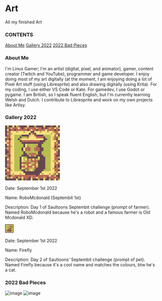 # Art
All my finished Art
### CONTENTS
[About Me](https://github.com/LinuxGamer/Art/blob/main/README.md#aboutme)
[Gallery 2022](https://github.com/LinuxGamer/Art/blob/main/README.md#gallery2022)
[2022 Bad Pieces](https://github.com/LinuxGamer/Art/blob/main/README.md#2022badpieces)

### About Me
I'm Linux Gamer; I'm an artist (digital, pixel, and animator), gamer, content creator (Twitch and YouTube), programmer and game developer.
I enjoy doing most of my art digitally (at the moment, I am enjoying doing a lot of Pixel Art stuff (using Libresprite) and also drawing digitally (using Krita). For my coding, I use either VS Code or Kate. For gamedev, I use Godot or pygame.
I am British, so I speak fluent English, but I'm currently learning Welsh and Dutch.
I contribute to Libresprite and work on my own projects like Artlsy.

### Gallery 2022
![image](septembit-1.png)

Date: September 1st 2022

Name: RoboMcdonald (Septembit 1st)

Description: Day 1 of Saultoons Septembit challenge (prompt of farmer). Named RoboMcdonald because he's a robot and a famous farmer is Old Mcdonald XD.

![image](septembit-2.png)

Date: September 1st 2022

Name: Firefly

Description: Day 2 of Saultoons' Septembit challenge (prompt of pet). Named Firefly because it's a cool name and matches the colours, btw he's a cat.

### 2022 Bad Pieces
![image](ArtistMug.gif)
![image](naturalLibreSpriteblinking.gif)

